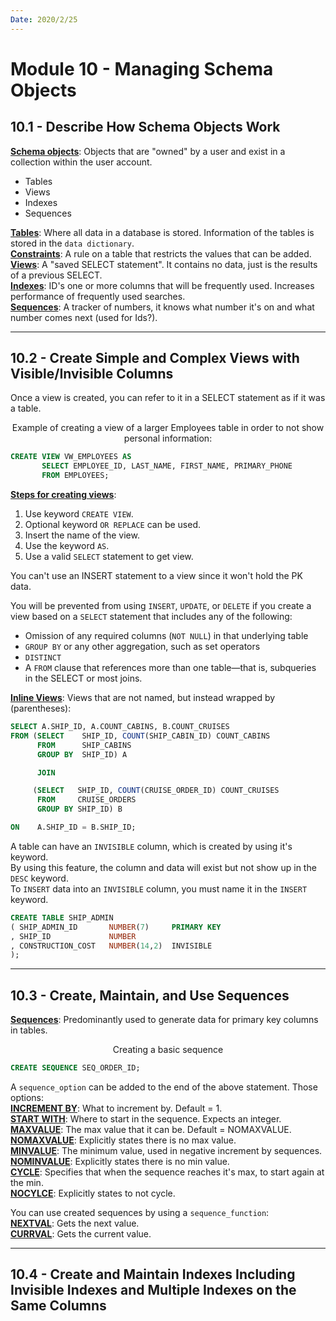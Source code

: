 ```yaml
---
Date: 2020/2/25
---
```


# Module 10 - Managing Schema Objects

## 10.1 - Describe How Schema Objects Work

<u>**Schema objects**</u>: Objects that are "owned" by a user and exist in a collection within the user account.

- Tables
- Views
- Indexes
- Sequences

<u>**Tables**</u>: Where all data in a database is stored. Information of the tables is stored in the `data dictionary`.  
<u>**Constraints**</u>: A rule on a table that restricts the values that can be added.  
<u>**Views**</u>: A "saved SELECT statement". It contains no data, just is the results of a previous SELECT.  
<u>**Indexes**</u>: ID's one or more columns that will be frequently used. Increases performance of frequently used searches.  
<u>**Sequences**</u>: A tracker of numbers, it knows what number it's on and what number comes next (used for Ids?).

---

## 10.2 - Create Simple and Complex Views with Visible/Invisible Columns

Once a view is created, you can refer to it in a SELECT statement as if it was a table.

<center>Example of creating a view of a larger Employees table in order to not show personal information:</center>

```SQL
CREATE VIEW VW_EMPLOYEES AS
       SELECT EMPLOYEE_ID, LAST_NAME, FIRST_NAME, PRIMARY_PHONE
       FROM EMPLOYEES;
```

<u>**Steps for creating views**</u>:

1. Use keyword `CREATE VIEW`.
2. Optional keyword `OR REPLACE` can be used.
3. Insert the name of the view.
4. Use the keyword `AS`.
5. Use a valid `SELECT` statement to get view.

You can't use an INSERT statement to a view since it won't hold the PK data.

You will be prevented from using `INSERT`, `UPDATE`, or `DELETE` if you create a view based on a `SELECT` statement that includes any of the following:

- Omission of any required columns (`NOT NULL`) in that underlying table
- `GROUP BY` or any other aggregation, such as set operators
- `DISTINCT`
- A `FROM` clause that references more than one table—that is, subqueries in the SELECT or most joins.

<u>**Inline Views**</u>: Views that are not named, but instead wrapped by (parentheses):

```SQL
SELECT A.SHIP_ID, A.COUNT_CABINS, B.COUNT_CRUISES
FROM (SELECT    SHIP_ID, COUNT(SHIP_CABIN_ID) COUNT_CABINS
      FROM      SHIP_CABINS
      GROUP BY  SHIP_ID) A

      JOIN

     (SELECT   SHIP_ID, COUNT(CRUISE_ORDER_ID) COUNT_CRUISES
      FROM     CRUISE_ORDERS
      GROUP BY SHIP_ID) B

ON    A.SHIP_ID = B.SHIP_ID;
```

A table can have an `INVISIBLE` column, which is created by using it's keyword.  
By using this feature, the column and data will exist but not show up in the `DESC` keyword.  
To `INSERT` data into an `INVISIBLE` column, you must name it in the `INSERT` keyword.

```SQL
CREATE TABLE SHIP_ADMIN
( SHIP_ADMIN_ID       NUMBER(7)     PRIMARY KEY
, SHIP_ID             NUMBER
, CONSTRUCTION_COST   NUMBER(14,2)  INVISIBLE
);
```

---

## 10.3 - Create, Maintain, and Use Sequences

<u>**Sequences**</u>: Predominantly used to generate data for primary key columns in tables.

<center>Creating a basic sequence</center>

```SQL
CREATE SEQUENCE SEQ_ORDER_ID;
```

A `sequence_option` can be added to the end of the above statement. Those options:  
<u>**INCREMENT BY**</u>: What to increment by. Default = 1.  
<u>**START WITH**</u>: Where to start in the sequence. Expects an integer.  
<u>**MAXVALUE**</u>: The max value that it can be. Default = NOMAXVALUE.  
<u>**NOMAXVALUE**</u>: Explicitly states there is no max value.  
<u>**MINVALUE**</u>: The minimum value, used in negative increment by sequences.  
<u>**NOMINVALUE**</u>: Explicitly states there is no min value.  
<u>**CYCLE**</u>: Specifies that when the sequence reaches it's max, to start again at the min.  
<u>**NOCYLCE**</u>: Explicitly states to not cycle.

You can use created sequences by using a `sequence_function`:  
<u>**NEXTVAL**</u>: Gets the next value.  
<u>**CURRVAL**</u>: Gets the current value.

---

## 10.4 - Create and Maintain Indexes Including Invisible Indexes and Multiple Indexes on the Same Columns
